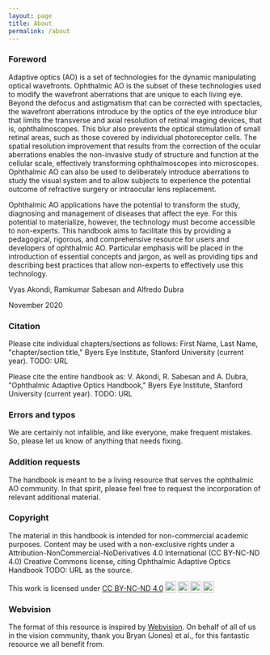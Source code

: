```yaml
---
layout: page
title: About
permalink: /about
---
```


### Foreword

Adaptive optics (AO) is a set of technologies for the dynamic manipulating optical wavefronts. Ophthalmic AO is the subset of these technologies used to modify the wavefront aberrations that are unique to each living eye. Beyond the defocus and astigmatism that can be corrected with spectacles, the wavefront aberrations introduce by the optics of the eye introduce blur that limits the transverse and axial resolution of retinal imaging devices, that is, ophthalmoscopes. This blur also prevents the optical stimulation of small retinal areas, such as those covered by individual photoreceptor cells. The spatial resolution improvement that results from the correction of the ocular aberrations enables the non-invasive study of structure and function at the cellular scale, effectively transforming ophthalmoscopes into microscopes. Ophthalmic AO can also be used to deliberately introduce aberrations to study the visual system and to allow subjects to experience the potential outcome of refractive surgery or intraocular lens replacement.

Ophthalmic AO applications have the potential to transform the study, diagnosing and management of diseases that affect the eye. For this potential to materialize, however, the technology must become accessible to non-experts. This handbook aims to facilitate this by providing a pedagogical, rigorous, and comprehensive resource for users and developers of ophthalmic AO. Particular emphasis will be placed in the introduction of essential concepts and jargon, as well as providing tips and describing best practices that allow non-experts to effectively use this technology.

Vyas Akondi, Ramkumar Sabesan and Alfredo Dubra

November 2020

### Citation
Please cite individual  chapters/sections as follows: First Name, Last Name, "chapter/section title," Byers Eye Institute, Stanford University (current year). TODO: URL

Please cite the entire handbook as: V. Akondi, R. Sabesan and A. Dubra, "Ophthalmic Adaptive Optics Handbook," Byers Eye Institute, Stanford University (current year). TODO: URL

### Errors and typos
We are certainly not infalible, and like everyone, make frequent mistakes. So, please let us know of anything that needs fixing.

### Addition requests
The handbook is meant to be a living resource that serves the ophthalmic AO community. In that spirit, please feel free to request the incorporation of relevant additional material.

### Copyright

The material in this handbook is intended for non-commercial academic purposes. Content may be used with a non-exclusive rights under a Attribution-NonCommercial-NoDerivatives 4.0 International (CC BY-NC-ND 4.0) Creative Commons license, citing Ophthalmic Adaptive Optics Handbook TODO: URL as the source.
<p xmlns:dct="http://purl.org/dc/terms/" xmlns:cc="http://creativecommons.org/ns#" class="license-text">This work   is licensed under <a rel="license" href="https://creativecommons.org/licenses/by-nc-nd/4.0">CC BY-NC-ND 4.0<img style="height:22px!important;margin-left:3px;vertical-align:text-bottom;" src="https://mirrors.creativecommons.org/presskit/icons/cc.svg?ref=chooser-v1" /><img style="height:22px!important;margin-left:3px;vertical-align:text-bottom;" src="https://mirrors.creativecommons.org/presskit/icons/by.svg?ref=chooser-v1" /><img style="height:22px!important;margin-left:3px;vertical-align:text-bottom;" src="https://mirrors.creativecommons.org/presskit/icons/nc.svg?ref=chooser-v1" /><img style="height:22px!important;margin-left:3px;vertical-align:text-bottom;" src="https://mirrors.creativecommons.org/presskit/icons/nd.svg?ref=chooser-v1" /></a></p>

### Webvision

The format of this resource is  inspired by [Webvision](https://webvision.med.utah.edu/). On behalf of all of us in the vision community, thank you Bryan (Jones) et al., for this fantastic resource we all benefit from.

